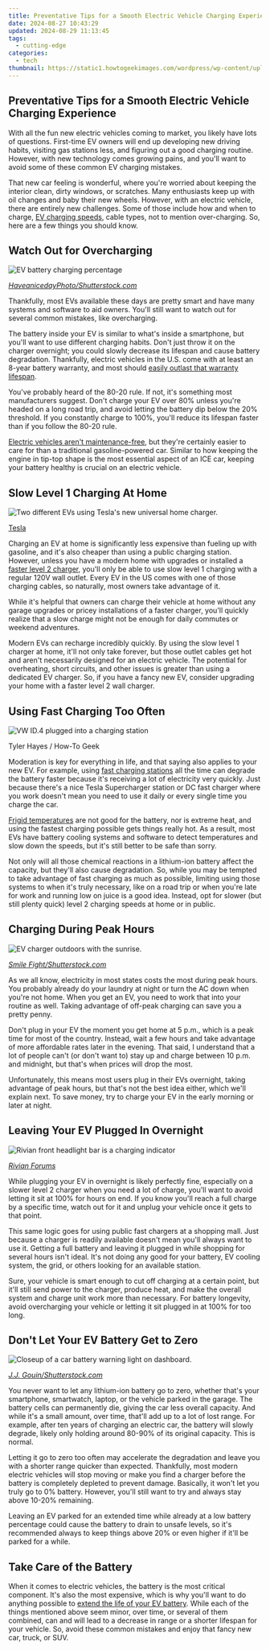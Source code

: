 ```yaml
---
title: Preventative Tips for a Smooth Electric Vehicle Charging Experience
date: 2024-08-27 10:43:29
updated: 2024-08-29 11:13:45
tags:
  - cutting-edge
categories:
  - tech
thumbnail: https://static1.howtogeekimages.com/wordpress/wp-content/uploads/wm/2023/09/5a610b3a-82e5-4a05-94d1-0a45e3cda10f.JPG
---
```


## Preventative Tips for a Smooth Electric Vehicle Charging Experience

With all the fun new electric vehicles coming to market, you likely have lots of questions. First-time EV owners will end up developing new driving habits, visiting gas stations less, and figuring out a good charging routine. However, with new technology comes growing pains, and you'll want to avoid some of these common EV charging mistakes.

 That new car feeling is wonderful, where you're worried about keeping the interior clean, dirty windows, or scratches. Many enthusiasts keep up with oil changes and baby their new wheels. However, with an electric vehicle, there are entirely new challenges. Some of those include how and when to charge, [EV charging speeds](https://technical-tips.techidaily.com/essential-pick-for-15-exceptional-no-cost-uninstallers-available-now/), cable types, not to mention over-charging. So, here are a few things you should know.

##  Watch Out for Overcharging

![EV battery charging percentage](https://static1.howtogeekimages.com/wordpress/wp-content/uploads/2022/04/ec1a6a67.jpg) 

_[HaveanicedayPhoto/Shutterstock.com](https://www.shutterstock.com/image-photo/power-cable-pump-plug-charging-electric-1879104052)_

 Thankfully, most EVs available these days are pretty smart and have many systems and software to aid owners. You'll still want to watch out for several common mistakes, like overcharging.

 The battery inside your EV is similar to what's inside a smartphone, but you'll want to use different charging habits. Don't just throw it on the charger overnight; you could slowly decrease its lifespan and cause battery degradation. Thankfully, electric vehicles in the U.S. come with at least an 8-year battery warranty, and most should [easily outlast that warranty lifespan](https://win-howtos.techidaily.com/bluetooth-connection-issues-how-to-restore-your-mouses-functionality-on-windows-pcs/).

 You've probably heard of the 80-20 rule. If not, it's something most manufacturers suggest. Don't charge your EV over 80% unless you're headed on a long road trip, and avoid letting the battery dip below the 20% threshold. If you constantly charge to 100%, you'll reduce its lifespan faster than if you follow the 80-20 rule.

[Electric vehicles aren't maintenance-free](https://screen-recording.techidaily.com/in-2024-budget-desktop-encoder-hacks-and-tips/), but they're certainly easier to care for than a traditional gasoline-powered car. Similar to how keeping the engine in tip-top shape is the most essential aspect of an ICE car, keeping your battery healthy is crucial on an electric vehicle.

##  Slow Level 1 Charging At Home

![Two different EVs using Tesla's new universal home charger.](https://static1.howtogeekimages.com/wordpress/wp-content/uploads/2023/08/tesla-vw-ev-driveway-charging.jpg) 

[Tesla](https://shop.tesla.com/product/universal-wall-connector)

 Charging an EV at home is significantly less expensive than fueling up with gasoline, and it's also cheaper than using a public charging station. However, unless you have a modern home with upgrades or installed a [faster level 2 charger](https://visual-screen-recording.techidaily.com/unveiling-wintv-magic-compre-written-guide-to-capturing-live-on-windows-pc-for-2024/), you'll only be able to use slow level 1 charging with a regular 120V wall outlet. Every EV in the US comes with one of those charging cables, so naturally, most owners take advantage of it.

 While it's helpful that owners can charge their vehicle at home without any garage upgrades or pricey installations of a faster charger, you'll quickly realize that a slow charge might not be enough for daily commutes or weekend adventures.

 Modern EVs can recharge incredibly quickly. By using the slow level 1 charger at home, it'll not only take forever, but those outlet cables get hot and aren't necessarily designed for an electric vehicle. The potential for overheating, short circuits, and other issues is greater than using a dedicated EV charger. So, if you have a fancy new EV, consider upgrading your home with a faster level 2 wall charger.

##  Using Fast Charging Too Often

![VW ID.4 plugged into a charging station](https://static1.howtogeekimages.com/wordpress/wp-content/uploads/wm/2023/09/4752ae2a-4c00-468a-9e6c-20857fe14e90.jpg) 

Tyler Hayes / How-To Geek

 Moderation is key for everything in life, and that saying also applies to your new EV. For example, using [fast charging stations](https://visual-screen-recording.techidaily.com/unveiling-wintv-magic-compre-written-guide-to-capturing-live-on-windows-pc-for-2024/) all the time can degrade the battery faster because it's receiving a lot of electricity very quickly. Just because there's a nice Tesla Supercharger station or DC fast charger where you work doesn't mean you need to use it daily or every single time you charge the car.

[Frigid temperatures](https://video-screen-grab.techidaily.com/updated-2024-approved-playground-of-champions-celebrating-top-10-epic-game-sagas/) are not good for the battery, nor is extreme heat, and using the fastest charging possible gets things really hot. As a result, most EVs have battery cooling systems and software to detect temperatures and slow down the speeds, but it's still better to be safe than sorry.

 Not only will all those chemical reactions in a lithium-ion battery affect the capacity, but they'll also cause degradation. So, while you may be tempted to take advantage of fast charging as much as possible, limiting using those systems to when it's truly necessary, like on a road trip or when you're late for work and running low on juice is a good idea. Instead, opt for slower (but still plenty quick) level 2 charging speeds at home or in public.

##  Charging During Peak Hours

![EV charger outdoors with the sunrise.](https://static1.howtogeekimages.com/wordpress/wp-content/uploads/2022/05/bd413b22.jpg) 

_[Smile Fight/Shutterstock.com](https://www.shutterstock.com/image-photo/ev-car-electric-charging-station-power-1036849090)_

 As we all know, electricity in most states costs the most during peak hours. You probably already do your laundry at night or turn the AC down when you're not home. When you get an EV, you need to work that into your routine as well. Taking advantage of off-peak charging can save you a pretty penny.

 Don't plug in your EV the moment you get home at 5 p.m., which is a peak time for most of the country. Instead, wait a few hours and take advantage of more affordable rates later in the evening. That said, I understand that a lot of people can't (or don't want to) stay up and charge between 10 p.m. and midnight, but that's when prices will drop the most.

 Unfortunately, this means most users plug in their EVs overnight, taking advantage of peak hours, but that's not the best idea either, which we'll explain next. To save money, try to charge your EV in the early morning or later at night.

##  Leaving Your EV Plugged In Overnight

![Rivian front headlight bar is a charging indicator](https://static1.howtogeekimages.com/wordpress/wp-content/uploads/2022/04/2eb86330.jpg) 

_[Rivian Forums](https://www.rivianforums.com/forum/threads/video-r1t-charging-with-led-light-bar-cycling.3245/)_

 While plugging your EV in overnight is likely perfectly fine, especially on a slower level 2 charger when you need a lot of charge, you'll want to avoid letting it sit at 100% for hours on end. If you know you'll reach a full charge by a specific time, watch out for it and unplug your vehicle once it gets to that point.

 This same logic goes for using public fast chargers at a shopping mall. Just because a charger is readily available doesn't mean you'll always want to use it. Getting a full battery and leaving it plugged in while shopping for several hours isn't ideal. It's not doing any good for your battery, EV cooling system, the grid, or others looking for an available station.

 Sure, your vehicle is smart enough to cut off charging at a certain point, but it'll still send power to the charger, produce heat, and make the overall system and charge unit work more than necessary. For battery longevity, avoid overcharging your vehicle or letting it sit plugged in at 100% for too long.

##  Don't Let Your EV Battery Get to Zero

![Closeup of a car battery warning light on dashboard.](https://static1.howtogeekimages.com/wordpress/wp-content/uploads/2022/08/17d4c7d7.jpg) 

_[J.J. Gouin/Shutterstock.com](https://www.shutterstock.com/image-photo/car-battery-warning-light-on-dashboard-2035758833)_

 You never want to let any lithium-ion battery go to zero, whether that's your smartphone, smartwatch, laptop, or the vehicle parked in the garage. The battery cells can permanently die, giving the car less overall capacity. And while it's a small amount, over time, that'll add up to a lot of lost range. For example, after ten years of charging an electric car, the battery will slowly degrade, likely only holding around 80-90% of its original capacity. This is normal.

 Letting it go to zero too often may accelerate the degradation and leave you with a shorter range quicker than expected. Thankfully, most modern electric vehicles will stop moving or make you find a charger before the battery is completely depleted to prevent damage. Basically, it won't let you truly go to 0% battery. However, you'll still want to try and always stay above 10-20% remaining.

 Leaving an EV parked for an extended time while already at a low battery percentage could cause the battery to drain to unsafe levels, so it's recommended always to keep things above 20% or even higher if it'll be parked for a while.

##  Take Care of the Battery

 When it comes to electric vehicles, the battery is the most critical component. It's also the most expensive, which is why you'll want to do anything possible to [extend the life of your EV battery](https://remote-screen-capture.techidaily.com/new-in-2024-top-approaches-to-non-audio-recording/). While each of the things mentioned above seem minor, over time, or several of them combined, can and will lead to a decrease in range or a shorter lifespan for your vehicle. So, avoid these common mistakes and enjoy that fancy new car, truck, or SUV.

<ins class="adsbygoogle"
     style="display:block"
     data-ad-format="autorelaxed"
     data-ad-client="ca-pub-7571918770474297"
     data-ad-slot="1223367746"></ins>



<ins class="adsbygoogle"
     style="display:block"
     data-ad-client="ca-pub-7571918770474297"
     data-ad-slot="8358498916"
     data-ad-format="auto"
     data-full-width-responsive="true"></ins>
